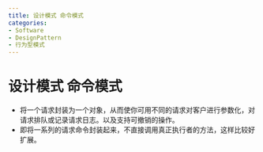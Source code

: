 ```yaml
---
title: 设计模式 命令模式
categories:
- Software
- DesignPattern
- 行为型模式
---
```

# 设计模式 命令模式

- 将一个请求封装为一个对象，从而使你可用不同的请求对客户进行参数化，对请求排队或记录请求日志。以及支持可撤销的操作。
- 即将一系列的请求命令封装起来，不直接调用真正执行者的方法，这样比较好扩展。